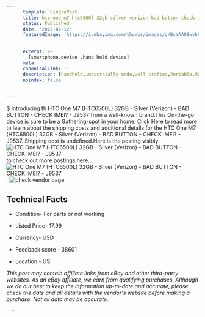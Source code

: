 ```yaml
---
      template: SinglePost
      title: htc one m7 htc6500l 32gb silver verizon bad button check imei j9537
      status: Published
      date: '2023-02-12'
      featuredImage: 'https://i.ebayimg.com/thumbs/images/g/BcYAAOSwybRj0Xfx/s-l225.jpg'
       

      excerpt: >-
        [smartphone,device ,hand held device]
      meta:
      canonicalLink: ''
      description: [handheld,industrially made,well crafted,Portable,Mobile,Compact,Convenient,Lightweight,Maneuverable,Man-portable,Miniature,Carriable,Hand-held,Light,Holdable,Transportable,Mobile device,Pocket-sized,On-the-go,Wireless,Cordless,Compact size,Convenient size, smartphone,device ,hand held device]
      noindex: false
      

---
```

$
      Introducing th HTC One M7 (HTC6500L) 32GB - Silver (Verizon) - BAD BUTTON - CHECK IMEI? - J9537 from a well-known brand.This On-the-go device  is sure to be a Gathering-spot in your home. [Click Here](https://www.ebay.com/itm/134424686546?hash=item1f4c55efd2%3Ag%3ABcYAAOSwybRj0Xfx&mkevt=1&mkcid=1&mkrid=711-53200-19255-0&campid=%253CePNCampaignId%253E&customid=%253CreferenceId%253E&toolid=10049) to read more to learn about the shipping costs and additional details for the HTC One M7 (HTC6500L) 32GB - Silver (Verizon) - BAD BUTTON - CHECK IMEI? - J9537. Shipping cost is undefined.Here is the posting visibly ![HTC One M7 (HTC6500L) 32GB - Silver (Verizon) - BAD BUTTON - CHECK IMEI? - J9537](https://i.ebayimg.com/thumbs/images/g/BcYAAOSwybRj0Xfx/s-l225.jpg) to check out more postings here... ![HTC One M7 (HTC6500L) 32GB - Silver (Verizon) - BAD BUTTON - CHECK IMEI? - J9537](https://i.ebayimg.com/images/g/BcYAAOSwybRj0Xfx/s-l1600.jpg), ![check vendor page](https://origin-galleryplus.ebayimg.com/ws/web/134424686546_2_0_1/225x225.jpg,https://origin-galleryplus.ebayimg.com/ws/web/134424686546_3_0_1/225x225.jpg,https://origin-galleryplus.ebayimg.com/ws/web/134424686546_4_0_1/225x225.jpg,https://origin-galleryplus.ebayimg.com/ws/web/134424686546_5_0_1/225x225.jpg,https://origin-galleryplus.ebayimg.com/ws/web/134424686546_6_0_1/225x225.jpg,https://origin-galleryplus.ebayimg.com/ws/web/134424686546_7_0_1/225x225.jpg,https://origin-galleryplus.ebayimg.com/ws/web/134424686546_8_0_1/225x225.jpg)'

      

 ## Technical Facts 



     
      

 - Condition- For parts or not working 


      

 - Listed Price- 17.99 


      

 - Currency- USD 


      

 - Feedback score - 38601 


      

 - Location - US 


      
      

 *_This post may contain affiliate links from eBay and other third-party websites. As an eBay affiliate, we earn from qualifying purchases. Although we do our best to keep the information up-to-date and accurate, please check the date and all details with the vendor's website before making a purchase. Not all data may be accurate._*




      -
